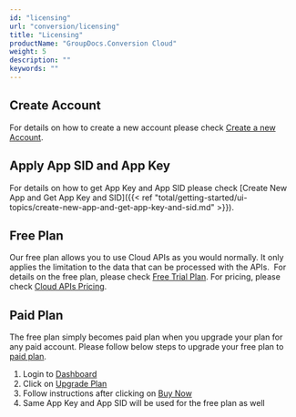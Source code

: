 ```yaml
---
id: "licensing"
url: "conversion/licensing"
title: "Licensing"
productName: "GroupDocs.Conversion Cloud"
weight: 5
description: ""
keywords: ""
---
```

## Create Account ##

For details on how to create a new account please check [Create a new Account](https://id.containerize.com/signup).

## Apply App SID and App Key ##

For details on how to get App Key and App SID please check [Create New App and Get App Key and SID]({{< ref "total/getting-started/ui-topics/create-new-app-and-get-app-key-and-sid.md" >}}).

## Free Plan ##

Our free plan allows you to use Cloud APIs as you would normally. It only applies the limitation to the data that can be processed with the APIs.  For details on the free plan, please check [Free Trial Plan](https://purchase.groupdocs.cloud/trial). For pricing, please check [Cloud APIs Pricing](https://purchase.groupdocs.cloud/pricing).

## Paid Plan ##

The free plan simply becomes paid plan when you upgrade your plan for any paid account. Please follow below steps to upgrade your free plan to [paid plan](https://purchase.groupdocs.cloud/pricing).

1. Login to [Dashboard](https://dashboard.groupdocs.cloud)
1. Click on [Upgrade Plan](https://dashboard.groupdocs.cloud/#/plan)
1. Follow instructions after clicking on [Buy Now](https://dashboard.groupdocs.cloud/#/plan/subscribe/320)
1. Same App Key and App SID will be used for the free plan as well

